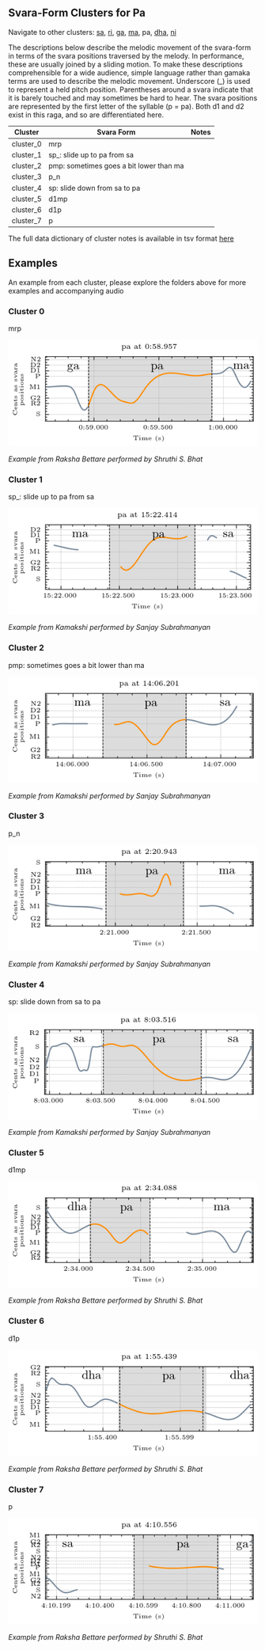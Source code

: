 ## Svara-Form Clusters for Pa

Navigate to other clusters: [sa](../sa), [ri](../ri), [ga](../ga), [ma](../ma), pa, [dha](../dha), [ni](../ni)

The descriptions below describe the melodic movement of the svara-form in terms of the svara positions traversed by the melody. In performance, these are usually joined by a sliding motion. To make these descriptions comprehensible for a wide audience, simple language rather than gamaka terms are used to describe the melodic movement. Underscore (_) is used to represent a held pitch position. Parentheses around a svara indicate that it is barely touched and may sometimes be hard to hear. The svara positions are represented by the first letter of the syllable (p = pa). Both d1 and d2 exist in this raga, and so are differentiated here. 

| **Cluster** | **Svara Form**                          | **Notes** |
|-------------|-----------------------------------------|-----------|
| cluster_0   | mrp                                     |           |
| cluster_1   | sp_: slide up to pa from sa             |           |
| cluster_2   | pmp: sometimes goes a bit lower than ma |           |
| cluster_3   | p_n                                     |           |
| cluster_4   | sp: slide down from sa to pa            |           |
| cluster_5   | d1mp                                    |           |
| cluster_6   | d1p                                     |           |
| cluster_7   | p                                       |           |

The full data dictionary of cluster notes is available in tsv format [here](../../svara_forms_data_dictionary.tsv)

## Examples

An example from each cluster, please explore the folders above for more examples and accompanying audio

### Cluster 0

mrp

<div align="left">
  <img src="cluster_0/raksha_bettare_77.png" alt="pa cluster 0" />
  <p><em>Example from Raksha Bettare performed by Shruthi S. Bhat</em></p>
</div>

### Cluster 1

sp_: slide up to pa from sa	

<div align="left">
  <img src="cluster_1/kamakshi_1222.png" alt="pa cluster 1" />
  <p><em>Example from Kamakshi performed by Sanjay Subrahmanyan</em></p>
</div>

### Cluster 2

pmp: sometimes goes a bit lower than ma	

<div align="left">
  <img src="cluster_2/kamakshi_1099.png" alt="pa cluster 2" />
  <p><em>Example from Kamakshi performed by Sanjay Subrahmanyan</em></p>
</div>

### Cluster 3

p_n

<div align="left">
  <img src="cluster_3/kamakshi_107.png" alt="pa cluster 3" />
  <p><em>Example from Kamakshi performed by Sanjay Subrahmanyan</em></p>
</div>

### Cluster 4

sp: slide down from sa to pa	

<div align="left">
  <img src="cluster_4/kamakshi_535.png" alt="pa cluster 4" />
  <p><em>Example from Kamakshi performed by Sanjay Subrahmanyan</em></p>
</div>

### Cluster 5

d1mp

<div align="left">
  <img src="cluster_5/raksha_bettare_261.png" alt="pa cluster 5" />
  <p><em>Example from Raksha Bettare performed by Shruthi S. Bhat</em></p>
</div>


### Cluster 6

d1p

<div align="left">
  <img src="cluster_6/raksha_bettare_201.png" alt="pa cluster 6" />
  <p><em>Example from Raksha Bettare performed by Shruthi S. Bhat</em></p>
</div>

### Cluster 7

p

<div align="left">
  <img src="cluster_7/raksha_bettare_495.png" alt="pa cluster 7" />
  <p><em>Example from Raksha Bettare performed by Shruthi S. Bhat</em></p>
</div>






